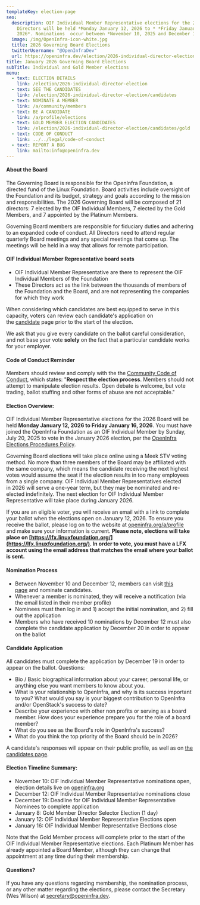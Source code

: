 ```yaml
---
templateKey: election-page
seo:
  description: OIF Individual Member Representative elections for the 2026 Governing Board of
    Directors will be held *Monday January 12, 2026 to * *Friday January 16,
    2026*. Nominations  occur between *November 10, 2025 and December 12, 2025*.
  image: /img/OpenInfra-icon-white.jpg
  title: 2026 Governing Board Elections
  twitterUsername: "@OpenInfraDev"
  url: https://openinfra.dev/election/2026-individual-director-election
title: January 2026 Governing Board Elections
subTitle: Individual and Gold Member elections
menu:
  - text: ELECTION DETAILS
    link: /election/2026-individual-director-election
  - text: SEE THE CANDIDATES
    link: /election/2026-individual-director-election/candidates
  - text: NOMINATE A MEMBER
    link: /a/community/members
  - text: BE A CANDIDATE
    link: /a/profile/elections
  - text: GOLD MEMBER ELECTION CANDIDATES
    link: /election/2026-individual-director-election/candidates/gold
  - text: CODE OF CONDUCT
    link: ../../legal/code-of-conduct
  - text: REPORT A BUG
    link: mailto:info@openinfra.dev
---
```

#### About the Board

The Governing Board is responsible for the OpenInfra Foundation, a directed fund of the Linux Foundation. Board activities include oversight of the Foundation and its budget, strategy and goals according to the mission and responsibilities. The 2026 Governing Board will be composed of 21 directors: 7 elected by the OIF Individual Members, 7 elected by the Gold Members, and 7 appointed by the Platinum Members.

Governing Board members are responsible for fiduciary duties and adhering to an expanded code of conduct. All Directors need to attend regular quarterly Board meetings and any special meetings that come up. The meetings will be held in a way that allows for remote participation.

#### OIF Individual Member Representative board seats

* OIF Individual Member Representative are there to represent the OIF Individual Members of the Foundation
* These Directors act as the link between the thousands of members of the Foundation and the Board, and are not representing the companies for which they work

When considering which candidates are best equipped to serve in this capacity, voters can review each candidate's application on the [candidate](/election/candidates) page prior to the start of the election.

We ask that you give every candidate on the ballot careful consideration, and not base your vote **solely** on the fact that a particular candidate works for your employer.

#### Code of Conduct Reminder

Members should review and comply with the the [Community Code of Conduct](/legal/code-of-conduct), which states: "**Respect the election process**. Members should not attempt to manipulate election results. Open debate is welcome, but vote trading, ballot stuffing and other forms of abuse are not acceptable."

#### Election Overview:

OIF Individual Member Representative elections for the 2026 Board will be held **Monday January 12, 2026 to Friday January 16, 2026**. You must have joined the OpenInfra Foundation as an OIF Individual Member by Sunday, July 20, 2025 to vote in the January 2026 election, per the [OpenInfra Elections Procedures Policy](/legal/election-procedures-policy).

Governing Board elections will take place online using a Meek STV voting method. No more than three members of the Board may be affiliated with the same company, which means the candidate receiving the next highest votes would assume the seat if the election results in too many employees from a single company. OIF Individual Member Representatives elected in 2026 will serve a one-year term, but they may be nominated and re-elected indefinitely. The next election for OIF Individual Member Representative will take place during January 2026.

If you are an eligible voter, you will receive an email with a link to complete your ballot when the elections open on January 12, 2026. To ensure you receive the ballot, please log on to the website at [openinfra.org/a/profile](/a/profile) and make sure your information is current. **Please note, elections will take place on [https://lfx.linuxfoundation.org/](https://lfx.linuxfoundation.org/). In order to vote, you must have a LFX account using the email address that matches the email where your ballot is sent.** 

#### Nomination Process

* Between November 10 and December 12, members can visit [this page](/a/community/members) and nominate candidates.
* Whenever a member is nominated, they will receive a notification (via the email listed in their member profile)
* Nominees must then log in and 1) accept the initial nomination, and 2) fill out the application
* Members who have received 10 nominations by December 12 must also complete the candidate application by December 20 in order to appear on the ballot

#### Candidate Application

All candidates must complete the application by December 19 in order to appear on the ballot. Questions:

* Bio / Basic biographical information about your career, personal life, or anything else you want members to know about you.
* What is your relationship to OpenInfra, and why is its success important to you? What would you say is your biggest contribution to OpenInfra and/or OpenStack's success to date?
* Describe your experience with other non profits or serving as a board member. How does your experience prepare you for the role of a board member?
* What do you see as the Board's role in OpenInfra's success?
* What do you think the top priority of the Board should be in 2026?

A candidate's responses will appear on their public profile, as well as on [the candidates page](/election/candidates).

#### Election Timeline Summary:

* November 10: OIF Individual Member Representative nominations open, election details live on [openinfra.org](https://openinfra.dev/election)
* December 12: OIF Individual Member Representative nominations close
* December 19: Deadline for OIF Individual Member Representative Nominees to complete application
* January 8: Gold Member Director Selector Election (1 day)
* January 12: OIF Individual Member Representative Elections open
* January 16: OIF Individual Member Representative Elections close

Note that the Gold Member process will complete prior to the start of the OIF Individual Member Representative elections. Each Platinum Member has already appointed a Board Member, although they can change that appointment at any time during their membership.

#### Questions?

If you have any questions regarding membership, the nomination process, or any other matter regarding the elections, please contact the Secretary (Wes Wilson) at [secretary@openinfra.dev](mailto:secretary@openinfra.dev).

